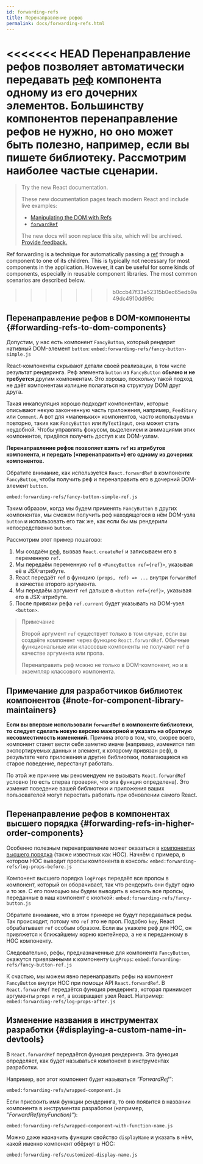 ```yaml
---
id: forwarding-refs
title: Перенаправление рефов
permalink: docs/forwarding-refs.html
---
```


<<<<<<< HEAD
Перенаправление рефов позволяет автоматически передавать [реф](/docs/refs-and-the-dom.html) компонента одному из его дочерних элементов. Большинству компонентов перенаправление рефов не нужно, но оно может быть полезно, например, если вы пишете библиотеку. Рассмотрим наиболее частые сценарии.
=======
> Try the new React documentation.
> 
> These new documentation pages teach modern React and include live examples:
>
> - [Manipulating the DOM with Refs](https://beta.reactjs.org/learn/manipulating-the-dom-with-refs)
> - [`forwardRef`](https://beta.reactjs.org/reference/react/forwardRef)
>
> The new docs will soon replace this site, which will be archived. [Provide feedback.](https://github.com/reactjs/reactjs.org/issues/3308)

Ref forwarding is a technique for automatically passing a [ref](/docs/refs-and-the-dom.html) through a component to one of its children. This is typically not necessary for most components in the application. However, it can be useful for some kinds of components, especially in reusable component libraries. The most common scenarios are described below.
>>>>>>> b0ccb47f33e52315b0ec65edb9a49dc4910dd99c

## Перенаправление рефов в DOM-компоненты {#forwarding-refs-to-dom-components}

Допустим, у нас есть компонент `FancyButton`, который рендерит нативный DOM-элемент `button`:
`embed:forwarding-refs/fancy-button-simple.js`

React-компоненты скрывают детали своей реализации, в том числе результат рендеринга. Реф элемента `button` из `FancyButton` **обычно и не требуется** другим компонентам. Это хорошо, поскольку такой подход не даёт компонентам излишне полагаться на структуру DOM друг друга.

Такая инкапсуляция хорошо подходит компонентам, которые описывают некую законченную часть приложения, например, `FeedStory` или `Comment`. А вот для «маленьких» компонентов, часто используемых повторно, таких как `FancyButton` или `MyTextInput`, она может стать неудобной. Чтобы управлять фокусом, выделением и анимациями этих компонентов, придётся получить доступ к их DOM-узлам. 

**Перенаправление рефов позволяет взять `ref` из атрибутов компонента, и передать («перенаправить») его одному из дочерних компонентов.**

Обратите внимание, как используется `React.forwardRef` в компоненте `FancyButton`, чтобы получить реф и перенаправить его в дочерний DOM-элемент `button`.

`embed:forwarding-refs/fancy-button-simple-ref.js`

Таким образом, когда мы будем применять `FancyButton` в других компонентах, мы сможем получить реф находящегося в нём DOM-узла `button` и использовать его так же, как если бы мы рендерили непосредственно `button`. 

Рассмотрим этот пример пошагово:

1. Мы создаём [реф](/docs/refs-and-the-dom.html), вызвав `React.createRef` и записываем его в переменную `ref`.
1. Мы передаём переменную `ref` в `<FancyButton ref={ref}>`, указывая её в JSX-атрибуте.
1. React передаёт `ref` в функцию `(props, ref) => ...` внутри `forwardRef` в качестве второго аргумента.
1. Мы передаём аргумент `ref` дальше в `<button ref={ref}>`, указывая его в JSX-атрибуте.
1. После привязки рефа `ref.current` будет указывать на DOM-узел `<button>`.

>Примечание
>
>Второй аргумент `ref` существует только в том случае, если вы создаёте компонент через функцию `React.forwardRef`. Обычные функциональные или классовые компоненты не получают `ref` в качестве аргумента или пропа. 
>
>Перенаправить реф можно не только в DOM-компонент, но и в экземпляр классового компонента.

## Примечание для разработчиков библиотек компонентов {#note-for-component-library-maintainers}

**Если вы впервые использовали `forwardRef` в компоненте библиотеки, то следует сделать новую версию мажорной и указать на обратную несовместимость изменений.** Причина этого в том, что, скорее всего, компонент станет вести себя заметно иначе (например, изменится тип экспортируемых данных и элемент, к которому привязан реф), в результате чего приложения и другие библиотеки, полагающиеся на старое поведение, перестанут работать.

По этой же причине мы рекомендуем не вызывать `React.forwardRef` условно (то есть сперва проверяя, что эта функция определена). Это изменит поведение вашей библиотеки и приложения ваших пользователей могут перестать работать при обновлении самого React.

## Перенаправление рефов в компонентах высшего порядка {#forwarding-refs-in-higher-order-components}

Особенно полезным перенаправление может оказаться в [компонентах высшего порядка](/docs/higher-order-components.html) (также известных как HOC). Начнём с примера, в котором HOC выводит пропсы компонента в консоль:
`embed:forwarding-refs/log-props-before.js`

Компонент высшего порядка `logProps` передаёт все пропсы в компонент, который он оборачивает, так что рендерить они будут одно и то же. С его помощью мы будем выводить в консоль все пропсы, переданные в наш компонент с кнопкой: 
`embed:forwarding-refs/fancy-button.js`

Обратите внимание, что в этом примере не будут передаваться рефы. Так происходит, потому что `ref` это не проп. Подобно `key`, React обрабатывает `ref` особым образом. Если вы укажете реф для HOC, он привяжется к ближайшему корню контейнера, а не к переданному в HOC компоненту.

Следовательно, рефы, предназначенные для компонента `FancyButton`, окажутся привязанными к компоненту `LogProps`:
`embed:forwarding-refs/fancy-button-ref.js`

К счастью, мы можем явно перенаправить рефы на компонент `FancyButton` внутри HOC при помощи API `React.forwardRef`. В `React.forwardRef` передаётся функция рендеринга, которая принимает аргументы `props` и `ref`, а возвращает узел React. Например:
`embed:forwarding-refs/log-props-after.js`

## Изменение названия в инструментах разработки {#displaying-a-custom-name-in-devtools}

В `React.forwardRef` передаётся функция рендеринга. Эта функция определяет, как будет называться компонент в инструментах разработки.

Например, вот этот компонент будет называться *”ForwardRef”*:

`embed:forwarding-refs/wrapped-component.js`

Если присвоить имя функции рендеринга, то оно появится в названии компонента в инструментах разработки (например, *”ForwardRef(myFunction)”*):

`embed:forwarding-refs/wrapped-component-with-function-name.js`

Можно даже назначить функции свойство `displayName` и указать в нём, какой именно компонент обёрнут в HOC:

`embed:forwarding-refs/customized-display-name.js`
